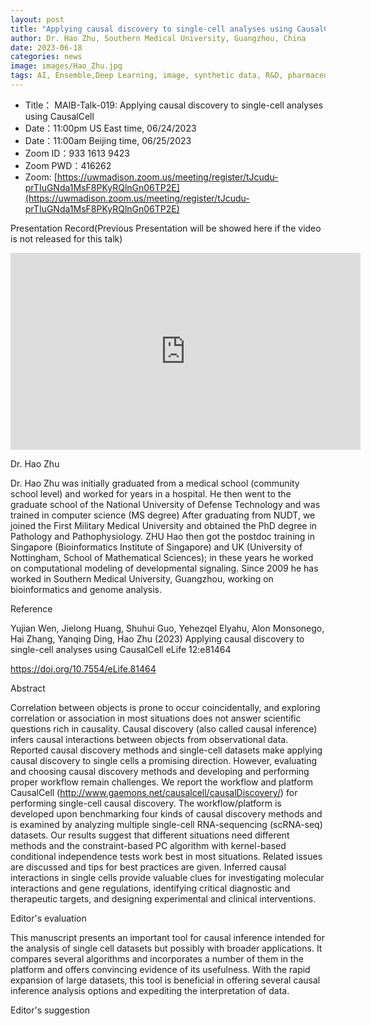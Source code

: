 ```yaml
---
layout: post
title: "Applying causal discovery to single-cell analyses using CausalCell"
author: Dr. Hao Zhu, Southern Medical University, Guangzhou, China
date: 2023-06-18
categories: news
image: images/Hao_Zhu.jpg
tags: AI, Ensemble,Deep Learning, image, synthetic data, R&D, pharmaceutical, biomedicine, Long-tailed learning, Deep Learning,single-cell
---
```


- Title： MAIB-Talk-019: Applying causal discovery to single-cell analyses using CausalCell
- Date：11:00pm US East time, 06/24/2023
- Date：11:00am Beijing time, 06/25/2023
- Zoom  ID：933 1613 9423
- Zoom PWD：416262
- Zoom: [https://uwmadison.zoom.us/meeting/register/tJcudu-prTIuGNda1MsF8PKyRQlnGn06TP2E](https://uwmadison.zoom.us/meeting/register/tJcudu-prTIuGNda1MsF8PKyRQlnGn06TP2E)

Presentation Record(Previous Presentation will be showed here if the video is not released for this talk)

<p align="center">
<iframe width="560" height="315" src="https://www.youtube.com/embed/YC1GhRFNs8U" title="YouTube video player" frameborder="0" allow="accelerometer; autoplay; clipboard-write; encrypted-media; gyroscope; picture-in-picture" allowfullscreen></iframe>
</p>

Dr. Hao Zhu

Dr. Hao Zhu was initially graduated from a medical school (community school level) and worked for years in a hospital. He then went to the graduate school of the National University of Defense Technology and was trained in computer science (MS degree) After graduating from NUDT, we joined the First Military Medical University and obtained the PhD degree in Pathology and Pathophysiology. 
ZHU Hao then got the postdoc training in Singapore (Bioinformatics Institute of Singapore) and UK (University of Nottingham, School of Mathematical Sciences); in these years he worked on computational modeling of developmental signaling.  Since 2009 he has worked in Southern Medical University, Guangzhou, working on bioinformatics and genome analysis. 

Reference

Yujian Wen, Jielong Huang, Shuhui Guo, Yehezqel Elyahu, Alon Monsonego, Hai Zhang, Yanqing Ding, Hao Zhu (2023) Applying causal discovery to single-cell analyses using CausalCell eLife 12:e81464

https://doi.org/10.7554/eLife.81464

Abstract

Correlation between objects is prone to occur coincidentally, and exploring correlation or association in most situations does not answer scientific questions rich in causality. Causal discovery (also called causal inference) infers causal interactions between objects from observational data. Reported causal discovery methods and single-cell datasets make applying causal discovery to single cells a promising direction. However, evaluating and choosing causal discovery methods and developing and performing proper workflow remain challenges. We report the workflow and platform CausalCell (http://www.gaemons.net/causalcell/causalDiscovery/) for performing single-cell causal discovery. The workflow/platform is developed upon benchmarking four kinds of causal discovery methods and is examined by analyzing multiple single-cell RNA-sequencing (scRNA-seq) datasets. Our results suggest that different situations need different methods and the constraint-based PC algorithm with kernel-based conditional independence tests work best in most situations. Related issues are discussed and tips for best practices are given. Inferred causal interactions in single cells provide valuable clues for investigating molecular interactions and gene regulations, identifying critical diagnostic and therapeutic targets, and designing experimental and clinical interventions.

Editor's evaluation

This manuscript presents an important tool for causal inference intended for the analysis of single cell datasets but possibly with broader applications. It compares several algorithms and incorporates a number of them in the platform and offers convincing evidence of its usefulness. With the rapid expansion of large datasets, this tool is beneficial in offering several causal inference analysis options and expediting the interpretation of data.

Editor's suggestion
